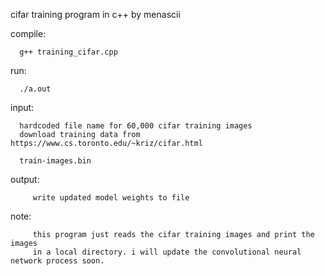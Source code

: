    cifar training program in c++ by menascii
   
   compile:
      
      g++ training_cifar.cpp

   run:
   	  
      ./a.out

   input:
      
      hardcoded file name for 60,000 cifar training images  
      download training data from https://www.cs.toronto.edu/~kriz/cifar.html
         
      train-images.bin
         
   output:
         
         write updated model weights to file   

   note:
  	     
         this program just reads the cifar training images and print the images 
  	     in a local directory. i will update the convolutional neural network process soon.
